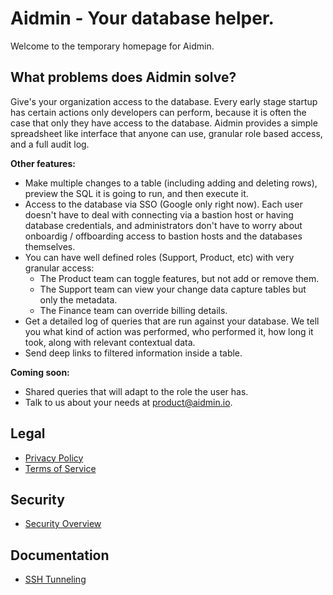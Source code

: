 # Aidmin - Your database helper.

Welcome to the temporary homepage for Aidmin.

## What problems does Aidmin solve?

Give's your organization access to the database. Every early stage startup has certain actions only developers can perform, because it is often the case that only they have access to the database. Aidmin provides a simple spreadsheet like interface that anyone can use, granular role based access, and a full audit log.

**Other features:**

- Make multiple changes to a table (including adding and deleting rows), preview the SQL it is going to run, and then execute it.
- Access to the database via SSO (Google only right now). Each user doesn't have to deal with connecting via a bastion host or having database credentials, and administrators don't have to worry about onboardig / offboarding access to bastion hosts and the databases themselves.
- You can have well defined roles (Support, Product, etc) with very granular access:
  - The Product team can toggle features, but not add or remove them.
  - The Support team can view your change data capture tables but only the metadata.
  - The Finance team can override billing details.
- Get a detailed log of queries that are run against your database. We tell you what kind of action was performed, who performed it, how long it took, along with relevant contextual data.
- Send deep links to filtered information inside a table.

**Coming soon:**

- Shared queries that will adapt to the role the user has.
- Talk to us about your needs at product@aidmin.io.

## Legal

- [Privacy Policy](https://github.com/aidmin-io/docs/blob/main/legal/privacy-policy.md)
- [Terms of Service](https://github.com/aidmin-io/docs/blob/main/legal/terms-of-service.md)

## Security

- [Security Overview](https://github.com/aidmin-io/docs/blob/main/security-overview.md)

## Documentation

- [SSH Tunneling](https://github.com/aidmin-io/docs/blob/main/docs/ssh-tunneling.md)
